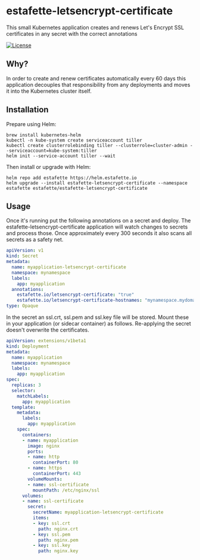 # estafette-letsencrypt-certificate

This small Kubernetes application creates and renews Let's Encrypt SSL certificates in any secret with the correct annotations

[![License](https://img.shields.io/github/license/estafette/estafette-letsencrypt-certificate.svg)](https://github.com/estafette/estafette-letsencrypt-certificate/blob/master/LICENSE)

## Why?

In order to create and renew certificates automatically every 60 days this application decouples that responsibility from any deployments and moves it into the Kubernetes cluster itself.

## Installation

Prepare using Helm:

```
brew install kubernetes-helm
kubectl -n kube-system create serviceaccount tiller
kubectl create clusterrolebinding tiller --clusterrole=cluster-admin --serviceaccount=kube-system:tiller
helm init --service-account tiller --wait
```

Then install or upgrade with Helm:

```
helm repo add estafette https://helm.estafette.io
helm upgrade --install estafette-letsencrypt-certificate --namespace estafette estafette/estafette-letsencrypt-certificate
```

## Usage

Once it's running put the following annotations on a secret and deploy. The estafette-letsencrypt-certificate application will watch changes to secrets and process those. Once approximately every 300 seconds it also scans all secrets as a safety net.

```yaml
apiVersion: v1
kind: Secret
metadata:
  name: myapplication-letsencrypt-certificate
  namespace: mynamespace
  labels:
    app: myapplication
  annotations:
    estafette.io/letsencrypt-certificate: "true"
    estafette.io/letsencrypt-certificate-hostnames: "mynamespace.mydomain.com"
type: Opaque
```

In the secret an ssl.crt, ssl.pem and ssl.key file will be stored. Mount these in your application (or sidecar container) as follows. Re-applying the secret doesn't overwrite the certificates.

```yaml
apiVersion: extensions/v1beta1
kind: Deployment
metadata:
  name: myapplication
  namespace: mynamespace
  labels:
    app: myapplication
spec:
  replicas: 3
  selector:
    matchLabels:
      app: myapplication
  template:
    metadata:
      labels:
        app: myapplication
    spec:
      containers:
      - name: myapplication
        image: nginx
        ports:
        - name: http
          containerPort: 80
        - name: https
          containerPort: 443
        volumeMounts:
        - name: ssl-certificate
          mountPath: /etc/nginx/ssl
      volumes:
      - name: ssl-certificate
        secret:
          secretName: myapplication-letsencrypt-certificate
          items:
          - key: ssl.crt
            path: nginx.crt
          - key: ssl.pem
            path: nginx.pem
          - key: ssl.key
            path: nginx.key
```
